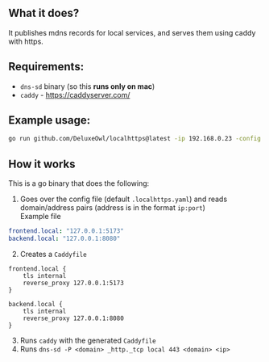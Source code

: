 ## What it does?

It publishes mdns records for local services, and serves them using caddy with https.

## Requirements:

- `dns-sd` binary (so this **runs only on mac**)
- `caddy` - https://caddyserver.com/

## Example usage:

```sh
go run github.com/DeluxeOwl/localhttps@latest -ip 192.168.0.23 -config .localhttps.yaml
```

## How it works

This is a go binary that does the following:

1. Goes over the config file (default `.localhttps.yaml`) and reads domain/address pairs (address is in the format `ip:port`)  
   Example file

```yaml
frontend.local: "127.0.0.1:5173"
backend.local: "127.0.0.1:8080"
```

2. Creates a `Caddyfile`

```
frontend.local {
    tls internal
    reverse_proxy 127.0.0.1:5173
}

backend.local {
    tls internal
    reverse_proxy 127.0.0.1:8080
}
```

3. Runs `caddy` with the generated `Caddyfile`
4. Runs `dns-sd -P <domain> _http._tcp local 443 <domain> <ip>`
